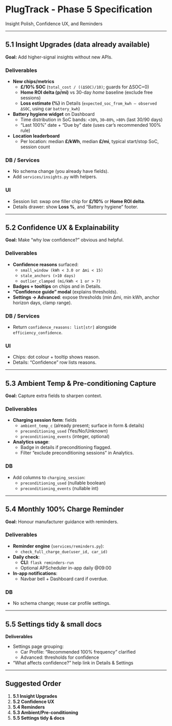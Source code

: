 # PlugTrack - Phase 5 Specification
Insight Polish, Confidence UX, and Reminders

---

## 5.1 Insight Upgrades (data already available)
**Goal:** Add higher-signal insights without new APIs.

### Deliverables
- **New chips/metrics**
  - **£/10% SOC** (`total_cost / ((ΔSOC)/10)`; guards for ΔSOC=0)
  - **Home ROI delta (p/mi)** vs 30-day *home* baseline (exclude free sessions)
  - **Loss estimate (%)** in Details (`expected_soc_from_kwh – observed ΔSOC`, using car `battery_kwh`)
- **Battery hygiene widget** on Dashboard
  - Time distribution in SoC bands: `<30%`, `30–80%`, `>80%` (last 30/90 days)
  - “Last 100%” date + “Due by” date (uses car’s recommended 100% rule)
- **Location leaderboard**
  - Per location: median **£/kWh**, median **£/mi**, typical start/stop SoC, session count

### DB / Services
- No schema change (you already have fields).
- Add `services/insights.py` with helpers.

### UI
- Session list: swap one filler chip for **£/10%** or **Home ROI delta**.
- Details drawer: show **Loss %**, and “Battery hygiene” footer.

---

## 5.2 Confidence UX & Explainability
**Goal:** Make “why low confidence?” obvious and helpful.

### Deliverables
- **Confidence reasons** surfaced:
  - `small_window (kWh < 3.0 or Δmi < 15)`
  - `stale_anchors (>10 days)`
  - `outlier_clamped (mi/kWh < 1 or > 7)`
- **Badges + tooltips** on chips and in Details.
- **“Confidence guide” modal** (explains thresholds).
- **Settings → Advanced**: expose thresholds (min Δmi, min kWh, anchor horizon days, clamp range).

### DB / Services
- Return `confidence_reasons: list[str]` alongside `efficiency_confidence`.

### UI
- Chips: dot colour + tooltip shows reason.
- Details: “Confidence” row lists reasons.

---

## 5.3 Ambient Temp & Pre-conditioning Capture
**Goal:** Capture extra fields to sharpen context.

### Deliverables
- **Charging session form**: fields
  - `ambient_temp_c` (already present; surface in form & details)
  - `preconditioning_used` (Yes/No/Unknown)
  - `preconditioning_events` (integer, optional)
- **Analytics usage**:
  - Badge in details if preconditioning flagged.
  - Filter “exclude preconditioning sessions” in Analytics.

### DB
- Add columns to `charging_session`:
  - `preconditioning_used` (nullable boolean)
  - `preconditioning_events` (nullable int)

---

## 5.4 Monthly 100% Charge Reminder
**Goal:** Honour manufacturer guidance with reminders.

### Deliverables
- **Reminder engine** (`services/reminders.py`):
  - `check_full_charge_due(user_id, car_id)`
- **Daily check**:
  - **CLI**: `flask reminders-run`
  - Optional APScheduler in-app daily @09:00
- **In-app notifications**:
  - Navbar bell + Dashboard card if overdue.

### DB
- No schema change; reuse car profile settings.

---

## 5.5 Settings tidy & small docs
**Deliverables**
- Settings page grouping:
  - Car Profile: “Recommended 100% frequency” clarified
  - Advanced: thresholds for confidence
- “What affects confidence?” help link in Details & Settings

---

## Suggested Order
1. **5.1 Insight Upgrades**
2. **5.2 Confidence UX**
3. **5.4 Reminders**
4. **5.3 Ambient/Pre-conditioning**
5. **5.5 Settings tidy & docs**
